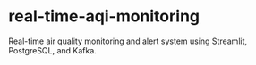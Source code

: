 # real-time-aqi-monitoring
Real-time air quality monitoring and alert system using Streamlit, PostgreSQL, and Kafka.
